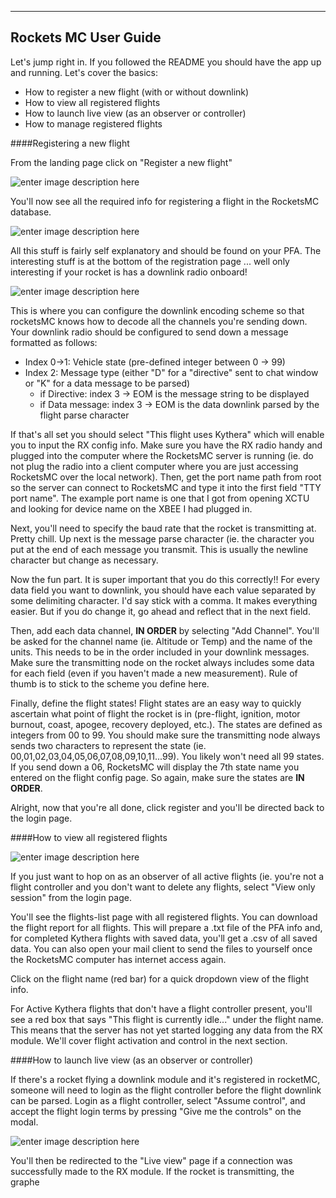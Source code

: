 ----------


Rockets MC User Guide
-------------

Let's jump right in. If you followed the README you should have the app up and running. Let's cover the basics:

- How to register a new flight (with or without downlink)
- How to view all registered flights
- How to launch live view (as an observer or controller)
- How to manage registered flights

####Registering a new flight

From the landing page click on "Register a new flight"

![enter image description here](https://lh3.googleusercontent.com/-MnTcL_ByB-s/WIOUsCnNR4I/AAAAAAAAAeI/2KKc54caODE4OrcDOl7Y9cGEwuCw07KnACLcB/s0/landingpage.png "landingpage.png")

You'll now see all the required info for registering a flight in the RocketsMC database. 

![enter image description here](https://lh3.googleusercontent.com/-R9mSeKT4NRE/WIOU9P9t-QI/AAAAAAAAAeQ/CNQ98o34FaQv5FGZef0NuCRdjWS9KeN-QCLcB/s0/Screen+Shot+2017-01-21+at+6.03.24+PM.png "registration")

All this stuff is fairly self explanatory and should be found on your PFA. The interesting stuff is at the bottom of the registration page ... well only interesting if your rocket is has a downlink radio onboard! 

![enter image description here](https://lh3.googleusercontent.com/-xk9lgadqVd4/WIOVgDsQTMI/AAAAAAAAAeg/7aslbgP3sfoUc6tYL4Y2S-OohE8T7dk4ACLcB/s0/Screen+Shot+2017-01-21+at+6.07.24+PM.png "Kytheraconfig.png")

This is where you can configure the downlink encoding scheme so that rocketsMC knows how to decode all the channels you're sending down. Your downlink radio should be configured to send down a message formatted as follows:

 - Index 0->1: Vehicle state (pre-defined integer between 0 -> 99)
 - Index 2: Message type (either "D" for a "directive" sent to chat window or "K" for a data message to be parsed)
	 - if Directive: index 3 -> EOM is the message string to be displayed
	 - if Data message: index 3 -> EOM is the data downlink parsed by the flight parse character
 
If that's all set you should select "This flight uses Kythera" which will enable you to input the RX config info. Make sure you have the RX radio handy and plugged into the computer where the RocketsMC server is running (ie. do not plug the radio into a client computer where you are just accessing RocketsMC over the local network). Then, get the port name path from root so the server can connect to RocketsMC and type it into the first field "TTY port name". The example port name is one that I got from opening XCTU and looking for device name on the XBEE I had plugged in.

Next, you'll need to specify the baud rate that the rocket is transmitting at. Pretty chill. Up next is the message parse character (ie. the character you put at the end of each message you transmit. This is usually the newline character but change as necessary.

Now the fun part. It is super important that you do this correctly!! For every data field you want to downlink, you should have each value separated by some delimiting character. I'd say stick with a comma. It makes everything easier. But if you do change it, go ahead and reflect that in the next field. 

Then, add each data channel, **IN ORDER** by selecting "Add Channel". You'll be asked for the channel name (ie. Altitude or Temp) and the name of the units. This needs to be in the order included in your downlink messages. Make sure the transmitting node on the rocket always includes some data for each field (even if you haven't made a new measurement). Rule of thumb is to stick to the scheme you define here. 

Finally, define the flight states! Flight states are an easy way to quickly ascertain what point of flight the rocket is in (pre-flight, ignition, motor burnout, coast, apogee, recovery deployed, etc.). The states are defined as integers from 00 to 99. You should make sure the transmitting node always sends two characters to represent the state (ie. 00,01,02,03,04,05,06,07,08,09,10,11...99). You likely won't need all 99 states. If you send down a 06, RocketsMC will display the 7th state name you entered on the flight config page. So again, make sure the states are **IN ORDER**. 

Alright, now that you're all done, click register and you'll be directed back to the login page. 


####How to view all registered flights

![enter image description here](https://lh3.googleusercontent.com/-xW7RaHzZwyU/WIOcBHlsUMI/AAAAAAAAAfY/nejIF7t5Lw8GdWn7v5xSU9BMA8Om4CbEQCLcB/s0/Screen+Shot+2017-01-21+at+6.35.45+PM.png "flightsView.png")

If you just want to hop on as an observer of all active flights (ie. you're not a flight controller and you don't want to delete any flights, select "View only session" from the login page. 

You'll see the flights-list page with all registered flights. You can download the flight report for all flights. This will prepare a .txt file of the PFA info and, for completed Kythera flights with saved data, you'll get a .csv of all saved data. You can also open your mail client to send the files to yourself once the RocketsMC computer has internet access again. 

Click on the flight name (red bar) for a quick dropdown view of the flight info. 

For Active Kythera flights that don't have a flight controller present, you'll see a red box that says "This flight is currently idle..." under the flight name. This means that the server has not yet started logging any data from the RX module. We'll cover flight activation and control in the next section. 

####How to launch live view (as an observer or controller)

If there's a rocket flying a downlink module and it's registered in rocketMC, someone will need to login as the flight controller before the flight downlink can be parsed. Login as a flight controller, select "Assume control", and accept the flight login terms by pressing "Give me the controls" on the modal. 

![enter image description here](https://lh3.googleusercontent.com/-9pTR_AjLKYM/WIOeQcXjuCI/AAAAAAAAAfw/5RoxqMvTwCAuC6rW1yRvPCkOAifyPSuTQCLcB/s0/Screen+Shot+2017-01-21+at+6.42.33+PM.png "Screen Shot 2017-01-21 at 6.42.33 PM.png")

You'll then be redirected to the "Live view" page if a connection was successfully made to the RX module. If the rocket is transmitting, the graphe 
 


